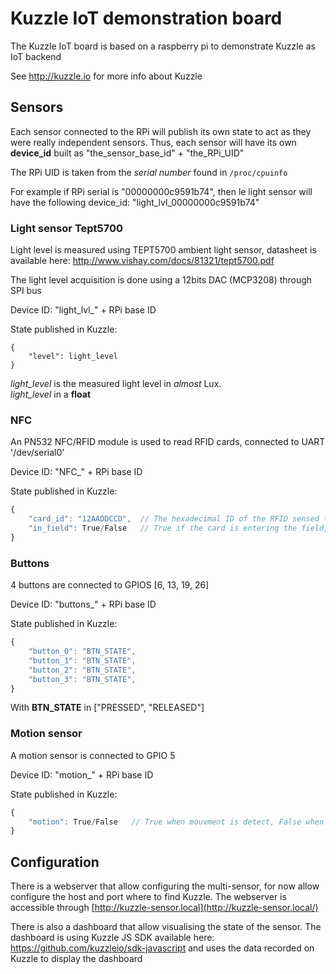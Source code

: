 # Kuzzle IoT demonstration board

The Kuzzle IoT board is based on a raspberry pi to demonstrate Kuzzle as IoT backend

See http://kuzzle.io for more info about Kuzzle

## Sensors

Each sensor connected to the RPi will publish its own state to act as they were really independent sensors.
Thus, each sensor will have its own **device_id** built as "the_sensor_base_id" + "the_RPi_UID"

The RPi UID is taken from the *serial number* found in `/proc/cpuinfo`

For example if RPi serial is "00000000c9591b74", then le light sensor will have the following device_id: "light_lvl_00000000c9591b74"

### Light sensor Tept5700

Light level is measured using TEPT5700 ambient light sensor, datasheet is available here: http://www.vishay.com/docs/81321/tept5700.pdf

The light level acquisition is done using a 12bits DAC (MCP3208) through SPI bus

Device ID: "light_lvl_" + RPi base ID 

State published in Kuzzle:
``` 
{ 
    "level": light_level
}
```
*light_level* is the measured light level in *almost* Lux.  
*light_level* in a **float**

### NFC

An PN532 NFC/RFID module is used to read RFID cards, connected to UART '/dev/serial0'

Device ID: "NFC_" + RPi base ID 

State published in Kuzzle:
```javascript 
{
    "card_id": "12AADDCCD",  // The hexadecimal ID of the RFID sensed tag/card 
    "in_field": True/False   // True if the card is entering the field, False if leaving
}
```

### Buttons

4 buttons are connected to GPIOS [6, 13, 19, 26]

Device ID: "buttons_" + RPi base ID 

State published in Kuzzle:
```javascript 
{
    "button_0": "BTN_STATE",
    "button_1": "BTN_STATE",
    "button_2": "BTN_STATE",
    "button_3": "BTN_STATE",
}
```
With **BTN_STATE** in \["PRESSED", "RELEASED"]

### Motion sensor

A motion sensor is connected to GPIO 5

Device ID: "motion_" + RPi base ID 

State published in Kuzzle:
```javascript 
{
    "motion": True/False   // True when mouvment is detect, False when no more
}
```

## Configuration

There is a webserver that allow configuring the multi-sensor, for now allow configure the host and port where to find Kuzzle.
The webserver is accessible through [http://kuzzle-sensor.local](http://kuzzle-sensor.local/)

There is also a dashboard that allow visualising the state of the sensor. 
The dashboard is using Kuzzle JS SDK available here: 
https://github.com/kuzzleio/sdk-javascript and uses the data recorded on Kuzzle to display the dashboard
